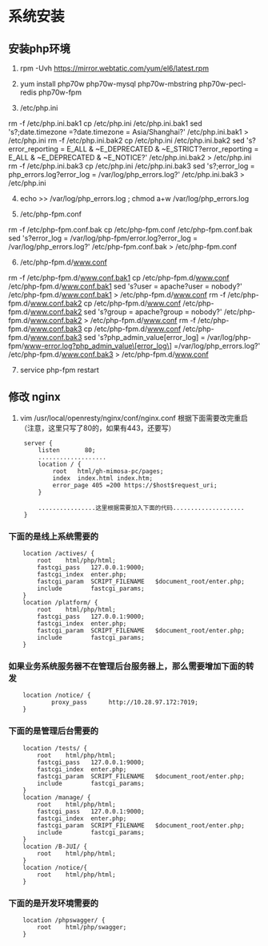 # 系统安装

## 安装php环境

1. rpm -Uvh https://mirror.webtatic.com/yum/el6/latest.rpm

2. yum install php70w php70w-mysql php70w-mbstring php70w-pecl-redis php70w-fpm

3. /etc/php.ini

rm -f /etc/php.ini.bak1
cp /etc/php.ini /etc/php.ini.bak1
sed 's?;date.timezone =?date.timezone = Asia/Shanghai?' /etc/php.ini.bak1 > /etc/php.ini
rm -f /etc/php.ini.bak2
cp /etc/php.ini /etc/php.ini.bak2
sed 's?error_reporting = E_ALL \& ~E_DEPRECATED \& ~E_STRICT?error_reporting = E_ALL \& ~E_DEPRECATED \& ~E_NOTICE?' /etc/php.ini.bak2 > /etc/php.ini
rm -f /etc/php.ini.bak3
cp /etc/php.ini /etc/php.ini.bak3
sed 's?;error_log = php_errors.log?error_log = /var/log/php_errors.log?' /etc/php.ini.bak3 > /etc/php.ini



4. echo >> /var/log/php_errors.log ; chmod a+w /var/log/php_errors.log

5.  /etc/php-fpm.conf

rm -f /etc/php-fpm.conf.bak
cp /etc/php-fpm.conf /etc/php-fpm.conf.bak
sed 's?error_log = /var/log/php-fpm/error.log?error_log = /var/log/php_errors.log?' /etc/php-fpm.conf.bak > /etc/php-fpm.conf


6. /etc/php-fpm.d/www.conf

rm -f /etc/php-fpm.d/www.conf.bak1
cp /etc/php-fpm.d/www.conf /etc/php-fpm.d/www.conf.bak1
sed 's?user = apache?user = nobody?' /etc/php-fpm.d/www.conf.bak1 > /etc/php-fpm.d/www.conf
rm -f /etc/php-fpm.d/www.conf.bak2
cp /etc/php-fpm.d/www.conf /etc/php-fpm.d/www.conf.bak2
sed 's?group = apache?group = nobody?' /etc/php-fpm.d/www.conf.bak2 > /etc/php-fpm.d/www.conf
rm -f /etc/php-fpm.d/www.conf.bak3
cp /etc/php-fpm.d/www.conf /etc/php-fpm.d/www.conf.bak3
sed 's?php_admin_value\[error_log\] = /var/log/php-fpm/www-error.log?php_admin_value\[error_log\]  =/var/log/php_errors.log?' /etc/php-fpm.d/www.conf.bak3 > /etc/php-fpm.d/www.conf



7. service php-fpm restart

## 修改 nginx

1. vim /usr/local/openresty/nginx/conf/nginx.conf 根据下面需要改完重启（注意，这里只写了80的，如果有443，还要写）

		server {
			listen       80;
			...................
			location / {
			    root   html/gh-mimosa-pc/pages;
			    index  index.html index.htm;
			    error_page 405 =200 https://$host$request_uri;
			}
	
			................这里根据需要加入下面的代码....................
		}

### 下面的是线上系统需要的
		location /actives/ {
		    root    html/php/html;
		    fastcgi_pass   127.0.0.1:9000;
		    fastcgi_index  enter.php;
		    fastcgi_param  SCRIPT_FILENAME   $document_root/enter.php;
		    include        fastcgi_params;
		}
		location /platform/ {
		    root    html/php/html;
		    fastcgi_pass   127.0.0.1:9000;
		    fastcgi_index  enter.php;
		    fastcgi_param  SCRIPT_FILENAME   $document_root/enter.php;
		    include        fastcgi_params;
		}

### 如果业务系统服务器不在管理后台服务器上，那么需要增加下面的转发
		 
		location /notice/ {
		        proxy_pass      http://10.28.97.172:7019;
		}

### 下面的是管理后台需要的
		location /tests/ {
		    root    html/php/html;
		    fastcgi_pass   127.0.0.1:9000;
		    fastcgi_index  enter.php;
		    fastcgi_param  SCRIPT_FILENAME   $document_root/enter.php;
		    include        fastcgi_params;
		}
		location /manage/ {
		    root    html/php/html;
		    fastcgi_pass   127.0.0.1:9000;
		    fastcgi_index  enter.php;
		    fastcgi_param  SCRIPT_FILENAME   $document_root/enter.php;
		    include        fastcgi_params;
		}
		location /B-JUI/ {
		    root    html/php/html;
		}
		location /notice/{
		    root    html/php/html;
		}
### 下面的是开发环境需要的
		location /phpswagger/ {
		    root    html/php/swagger;
		}

